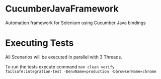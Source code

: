 # CucumberJavaFramework
Automation framework for Selenium using Cucumber Java bindings

# Executing Tests
All Scenarios will be executed in parallel with 3 Threads.  

To run the tests execute command ```mvn clean verify failsafe:integration-test -DenvName=production -DbrowserName=chrome```
